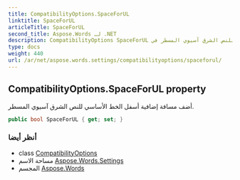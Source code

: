 ```yaml
---
title: CompatibilityOptions.SpaceForUL
linktitle: SpaceForUL
articleTitle: SpaceForUL
second_title: Aspose.Words لـ .NET
description: CompatibilityOptions SpaceForUL ملكية. أضف مسافة إضافية أسفل الخط الأساسي للنص الشرق آسيوي المسطر في C#.
type: docs
weight: 440
url: /ar/net/aspose.words.settings/compatibilityoptions/spaceforul/
---
```

## CompatibilityOptions.SpaceForUL property

أضف مسافة إضافية أسفل الخط الأساسي للنص الشرق آسيوي المسطر.

```csharp
public bool SpaceForUL { get; set; }
```

### أنظر أيضا

* class [CompatibilityOptions](../)
* مساحة الاسم [Aspose.Words.Settings](../../../aspose.words.settings/)
* المجسم [Aspose.Words](../../../)
